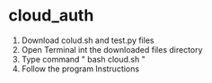 # cloud_auth

1. Download colud.sh and test.py files
2. Open Terminal int the downloaded files directory
3. Type command " bash cloud.sh "
4. Follow the program Instructions
